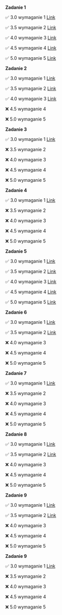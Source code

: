 **Zadanie 1** 

:white_check_mark: 3.0 wymaganie 1 [Link](https://github.com/m-aleksandra/ebiznes/tree/main/zad1)

:white_check_mark: 3.5 wymaganie 2 [Link](https://github.com/m-aleksandra/ebiznes/tree/main/zad1)

:white_check_mark: 4.0 wymaganie 3 [Link](https://github.com/m-aleksandra/ebiznes/tree/main/zad1)

:white_check_mark: 4.5 wymaganie 4 [Link](https://github.com/m-aleksandra/ebiznes/tree/main/zad1)

:white_check_mark: 5.0 wymaganie 5 [Link](https://github.com/m-aleksandra/ebiznes/tree/main/zad1)

**Zadanie 2** 

:white_check_mark: 3.0 wymaganie 1 [Link](https://github.com/m-aleksandra/ebiznes/tree/main/zad2)

:white_check_mark: 3.5 wymaganie 2 [Link](https://github.com/m-aleksandra/ebiznes/tree/main/zad2)

:white_check_mark: 4.0 wymaganie 3 [Link](https://github.com/m-aleksandra/ebiznes/tree/main/zad2)

:x: 4.5 wymaganie 4

:x: 5.0 wymaganie 5 

**Zadanie 3** 

:white_check_mark: 3.0 wymaganie 1 [Link](https://github.com/m-aleksandra/ebiznes/tree/main/zad3)

:x: 3.5 wymaganie 2

:x: 4.0 wymaganie 3

:x: 4.5 wymaganie 4

:x: 5.0 wymaganie 5 

**Zadanie 4** 

:white_check_mark: 3.0 wymaganie 1 [Link](https://github.com/m-aleksandra/ebiznes/tree/main/zad4)

:x: 3.5 wymaganie 2

:x: 4.0 wymaganie 3

:x: 4.5 wymaganie 4

:x: 5.0 wymaganie 5 

**Zadanie 5** 

:white_check_mark: 3.0 wymaganie 1 [Link](https://github.com/m-aleksandra/ebiznes/commit/6b28a1695cac23cd8efdd3f437d9308ce9ac673a)

:white_check_mark: 3.5 wymaganie 2 [Link](https://github.com/m-aleksandra/ebiznes/commit/6b28a1695cac23cd8efdd3f437d9308ce9ac673a)

:white_check_mark: 4.0 wymaganie 3 [Link](https://github.com/m-aleksandra/ebiznes/commit/a8d77e7e43d20d262c082ccb6ab5fb21f6373bc6)

:white_check_mark: 4.5 wymaganie 4 [Link](https://github.com/m-aleksandra/ebiznes/commit/a8d77e7e43d20d262c082ccb6ab5fb21f6373bc6)

:white_check_mark: 5.0 wymaganie 5 [Link](https://github.com/m-aleksandra/ebiznes/commit/a8d77e7e43d20d262c082ccb6ab5fb21f6373bc6)

**Zadanie 6** 

:white_check_mark: 3.0 wymaganie 1 [Link](https://github.com/m-aleksandra/ebiznes/commit/1aec55162c5c27767deddb8c62815d654a017412)

:white_check_mark: 3.5 wymaganie 2 [Link](https://github.com/m-aleksandra/ebiznes/commit/1aec55162c5c27767deddb8c62815d654a017412)

:x: 4.0 wymaganie 3

:x: 4.5 wymaganie 4

:x: 5.0 wymaganie 5 

**Zadanie 7** 

:white_check_mark: 3.0 wymaganie 1 [Link](https://github.com/m-aleksandra/ebiznes/commit/0b715a05b4633061b81d06ded783e24c7871946f)

:x: 3.5 wymaganie 2

:x: 4.0 wymaganie 3

:x: 4.5 wymaganie 4

:x: 5.0 wymaganie 5 

**Zadanie 8** 

:white_check_mark: 3.0 wymaganie 1 [Link](https://github.com/m-aleksandra/ebiznes/commit/47f22be35c30915118bd912bbc0f580b0f7ded39)

:white_check_mark: 3.5 wymaganie 2 [Link](https://github.com/m-aleksandra/ebiznes/commit/47f22be35c30915118bd912bbc0f580b0f7ded39)

:x: 4.0 wymaganie 3

:x: 4.5 wymaganie 4

:x: 5.0 wymaganie 5 


**Zadanie 9** 

:white_check_mark: 3.0 wymaganie 1 [Link](https://github.com/m-aleksandra/ebiznes/commit/6d2c4a2b92fcbe9c9106b20120979e9b6924deab)

:white_check_mark: 3.5 wymaganie 2 [Link](https://github.com/m-aleksandra/ebiznes/commit/6d2c4a2b92fcbe9c9106b20120979e9b6924deab)

:x: 4.0 wymaganie 3

:x: 4.5 wymaganie 4

:x: 5.0 wymaganie 5 

**Zadanie 9** 

:white_check_mark: 3.0 wymaganie 1 [Link](https://github.com/m-aleksandra/ebiznes/commit/61cbf982d24faa957c67008afcacee5ab2354a52)

:x: 3.5 wymaganie 2

:x: 4.0 wymaganie 3

:x: 4.5 wymaganie 4

:x: 5.0 wymaganie 5 